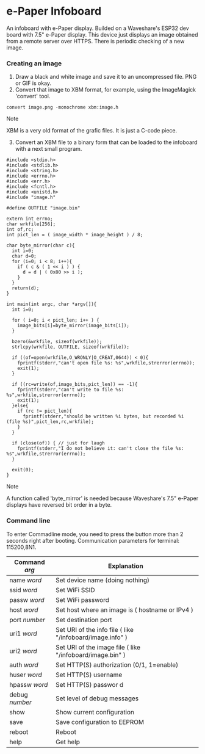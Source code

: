 # e-Paper Infoboard
 An infoboard with e-Paper display. Builded on a Waveshare's ESP32 dev board with 7.5" e-Paper display.
 This device just displays an image obtained from a remote server over HTTPS. There is periodic checking of a new image.

### Creating an image
1. Draw a black and white image and save it to an uncompressed file. PNG or GIF is okay.
2. Convert that image to XBM format, for example, using the ImageMagick 'convert' tool.
```
convert image.png -monochrome xbm:image.h
```
>[!NOTE]
> XBM is a very old format of the grafic files. It is just a C-code piece.
3. Convert an XBM file to a binary form that can be loaded to the infoboard with a next small program.
```
#include <stdio.h>
#include <stdlib.h>
#include <string.h>
#include <errno.h>
#include <err.h>
#include <fcntl.h>
#include <unistd.h>
#include "image.h"

#define OUTFILE "image.bin"

extern int errno;
char wrkfile[256];
int of,rc;
int pict_len = ( image_width * image_height ) / 8;

char byte_mirror(char c){
  int i=0;
  char d=0;
  for (i=0; i < 8; i++){
    if ( c & ( 1 << i ) ) {
      d = d | ( 0x80 >> i );
    }
  }
  return(d);
}

int main(int argc, char *argv[]){
  int i=0;

  for ( i=0; i < pict_len; i++ ) {
    image_bits[i]=byte_mirror(image_bits[i]);
  }

  bzero(&wrkfile, sizeof(wrkfile));
  strlcpy(wrkfile, OUTFILE, sizeof(wrkfile));

  if ((of=open(wrkfile,O_WRONLY|O_CREAT,0644)) < 0){
    fprintf(stderr,"can't open file %s: %s",wrkfile,strerror(errno));
    exit(1);
  }

  if ((rc=write(of,image_bits,pict_len)) == -1){
    fprintf(stderr,"can't write to file %s: %s",wrkfile,strerror(errno));
    exit(1);
  }else{
    if (rc != pict_len){
      fprintf(stderr,"should be written %i bytes, but recorded %i (file %s)",pict_len,rc,wrkfile);
    }
  }

  if (close(of)) { // just for laugh
    fprintf(stderr,"I do not believe it: can't close the file %s: %s",wrkfile,strerror(errno));
  }

  exit(0);
}
```
>[!NOTE]
> A function called 'byte_mirror' is needed because Waveshare's 7.5" e-Paper displays have reversed bit order in a byte.

### Command line
To enter Commadline mode, you need to press the button more than 2 seconds right after booting.
Communication parameters for terminal: 115200,8N1.

| Command *arg* | Explanation |
| --- | --- |
| name *word* | Set device name (doing nothing) |
| ssid *word* | Set WiFi SSID |
| passw *word* | Set WiFi password |
| host *word* | Set host where an image is ( hostname or IPv4 ) |
| port *number* | Set destination port |
| uri1 *word* | Set URI of the info file ( like "/infoboard/image.info" )|
| uri2 *word* | Set URI of the image file ( like "/infoboard/image.bin" )|
| auth *word* | Set HTTP(S) authorization (0/1, 1=enable) |
| huser *word* | Set HTTP(S) username |
| hpassw *word* | Set HTTP(S) passwor d|
| debug *number* | Set level of debug messages |
| show | Show current configuration |
| save | Save configuration to EEPROM |
| reboot | Reboot |
| help | Get help |

